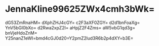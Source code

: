# JennaKline99625ZWx4cmh3bWk=
dG53ZmRnaHM=
dXphZHJ4cGY=
c2F3aXF0ZGY=
d2d1bnFoaXg=
YnV5bGl0bXo=
d2Rwa2xpZ2I=
aHpjZ2F4Zms=
aW5vbG1qd3g=
bnVjeHdoZnM=
Y25nanZ1eWI=bmd4cGJ0d20=Y2pmZ2lud3R6b2p4dXY=b3E=
